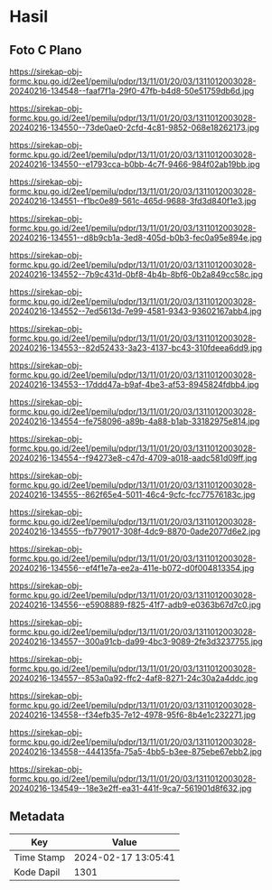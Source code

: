 # Hasil

## Foto C Plano

https://sirekap-obj-formc.kpu.go.id/2ee1/pemilu/pdpr/13/11/01/20/03/1311012003028-20240216-134548--faaf7f1a-29f0-47fb-b4d8-50e51759db6d.jpg

https://sirekap-obj-formc.kpu.go.id/2ee1/pemilu/pdpr/13/11/01/20/03/1311012003028-20240216-134550--73de0ae0-2cfd-4c81-9852-068e18262173.jpg

https://sirekap-obj-formc.kpu.go.id/2ee1/pemilu/pdpr/13/11/01/20/03/1311012003028-20240216-134550--e1793cca-b0bb-4c7f-9466-984f02ab19bb.jpg

https://sirekap-obj-formc.kpu.go.id/2ee1/pemilu/pdpr/13/11/01/20/03/1311012003028-20240216-134551--f1bc0e89-561c-465d-9688-3fd3d840f1e3.jpg

https://sirekap-obj-formc.kpu.go.id/2ee1/pemilu/pdpr/13/11/01/20/03/1311012003028-20240216-134551--d8b9cb1a-3ed8-405d-b0b3-fec0a95e894e.jpg

https://sirekap-obj-formc.kpu.go.id/2ee1/pemilu/pdpr/13/11/01/20/03/1311012003028-20240216-134552--7b9c431d-0bf8-4b4b-8bf6-0b2a849cc58c.jpg

https://sirekap-obj-formc.kpu.go.id/2ee1/pemilu/pdpr/13/11/01/20/03/1311012003028-20240216-134552--7ed5613d-7e99-4581-9343-93602167abb4.jpg

https://sirekap-obj-formc.kpu.go.id/2ee1/pemilu/pdpr/13/11/01/20/03/1311012003028-20240216-134553--82d52433-3a23-4137-bc43-310fdeea6dd9.jpg

https://sirekap-obj-formc.kpu.go.id/2ee1/pemilu/pdpr/13/11/01/20/03/1311012003028-20240216-134553--17ddd47a-b9af-4be3-af53-8945824fdbb4.jpg

https://sirekap-obj-formc.kpu.go.id/2ee1/pemilu/pdpr/13/11/01/20/03/1311012003028-20240216-134554--fe758096-a89b-4a88-b1ab-33182975e814.jpg

https://sirekap-obj-formc.kpu.go.id/2ee1/pemilu/pdpr/13/11/01/20/03/1311012003028-20240216-134554--f94273e8-c47d-4709-a018-aadc581d09ff.jpg

https://sirekap-obj-formc.kpu.go.id/2ee1/pemilu/pdpr/13/11/01/20/03/1311012003028-20240216-134555--862f65e4-5011-46c4-9cfc-fcc77576183c.jpg

https://sirekap-obj-formc.kpu.go.id/2ee1/pemilu/pdpr/13/11/01/20/03/1311012003028-20240216-134555--fb779017-308f-4dc9-8870-0ade2077d6e2.jpg

https://sirekap-obj-formc.kpu.go.id/2ee1/pemilu/pdpr/13/11/01/20/03/1311012003028-20240216-134556--ef4f1e7a-ee2a-411e-b072-d0f004813354.jpg

https://sirekap-obj-formc.kpu.go.id/2ee1/pemilu/pdpr/13/11/01/20/03/1311012003028-20240216-134556--e5908889-f825-41f7-adb9-e0363b67d7c0.jpg

https://sirekap-obj-formc.kpu.go.id/2ee1/pemilu/pdpr/13/11/01/20/03/1311012003028-20240216-134557--300a91cb-da99-4bc3-9089-2fe3d3237755.jpg

https://sirekap-obj-formc.kpu.go.id/2ee1/pemilu/pdpr/13/11/01/20/03/1311012003028-20240216-134557--853a0a92-ffc2-4af8-8271-24c30a2a4ddc.jpg

https://sirekap-obj-formc.kpu.go.id/2ee1/pemilu/pdpr/13/11/01/20/03/1311012003028-20240216-134558--f34efb35-7e12-4978-95f6-8b4e1c232271.jpg

https://sirekap-obj-formc.kpu.go.id/2ee1/pemilu/pdpr/13/11/01/20/03/1311012003028-20240216-134558--444135fa-75a5-4bb5-b3ee-875ebe67ebb2.jpg

https://sirekap-obj-formc.kpu.go.id/2ee1/pemilu/pdpr/13/11/01/20/03/1311012003028-20240216-134549--18e3e2ff-ea31-441f-9ca7-561901d8f632.jpg


## Metadata

| Key        | Value               |
| ---------- | ------------------- |
| Time Stamp | 2024-02-17 13:05:41 |
| Kode Dapil | 1301                |



